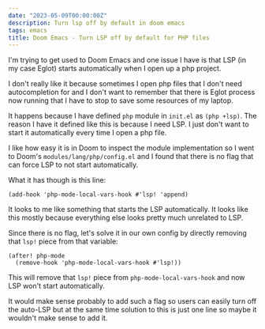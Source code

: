 ```yaml
---
date: "2023-05-09T00:00:00Z"
description: Turn lsp off by default in doom emacs
tags: emacs
title: Doom Emacs - Turn LSP off by default for PHP files
---
```


I'm trying to get used to Doom Emacs and one issue I have is that LSP (in my case Eglot) starts automatically
when I open up a php project.

I don't really like it because sometimes I open php files that I don't need autocompletion for
and I don't want to remember that there is Eglot process now running that I have to stop to save some resources of my laptop.

It happens because I have defined `php` module in `init.el` as `(php +lsp)`.
The reason I have it defined like this is because I need LSP.
I just don't want to start it automatically every time I open a php file.

I like how easy it is in Doom to inspect the module implementation so I went to Doom's `modules/lang/php/config.el` and I found
that there is no flag that can force LSP to not start automatically.

What it has though is this line:

```emacs-lisp
(add-hook 'php-mode-local-vars-hook #'lsp! 'append)
```

It looks to me like something that starts the LSP automatically. It looks like this mostly because everything else looks pretty much unrelated to LSP.

Since there is no flag, let's solve it in our own config by directly removing that `lsp!` piece from that variable:

```emacs-lisp
(after! php-mode
  (remove-hook 'php-mode-local-vars-hook #'lsp!))
```

This will remove that `lsp!` piece from `php-mode-local-vars-hook` and now LSP won't start automatically.

It would make sense probably to add such a flag so users can easily turn off the auto-LSP but at the same time solution to this
is just one line so maybe it wouldn't make sense to add it.
